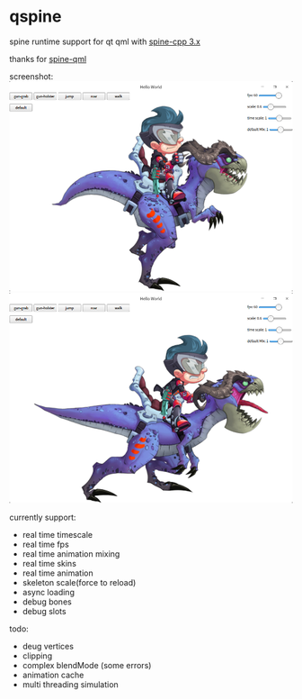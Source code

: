 # qspine
spine runtime support for qt qml with [spine-cpp 3.x](https://github.com/EsotericSoftware/spine-runtimes/)

thanks for [spine-qml](https://github.com/irukandji/spine-qml)

screenshot:
![1](screenshots/1.png)
![2](screenshots/2.png)

currently support:
 - real time timescale
 - real time fps
 - real time animation mixing
 - real time skins 
 - real time animation
 - skeleton scale(force to reload)
 - async loading
 - debug bones
 - debug slots

 todo:
 - deug vertices
 - clipping
 - complex blendMode (some errors)
 - animation cache
 - multi threading simulation
